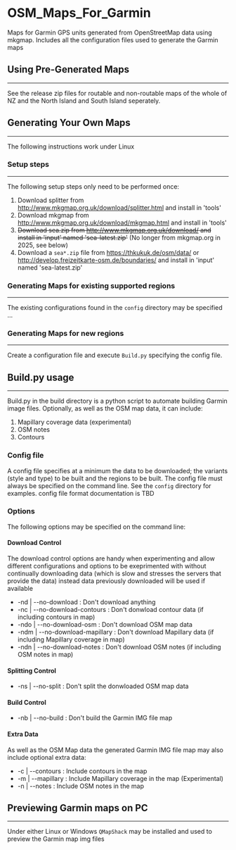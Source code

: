 # OSM_Maps_For_Garmin
Maps for Garmin GPS units generated from OpenStreetMap data using mkgmap.  Includes all the configuration files used to generate the Garmin maps

## Using Pre-Generated Maps
------------------------
See the release zip files for routable and non-routable maps of the whole of NZ and the North Island and South Island seperately.

## Generating Your Own Maps
------------------------

The following instructions work under Linux

### Setup steps
-----------
The following setup steps only need to be performed once:

1. Download splitter from http://www.mkgmap.org.uk/download/splitter.html and install in 'tools'
1. Download mkgmap from http://www.mkgmap.org.uk/download/mkgmap.html and install in 'tools'
1. ~~Download sea.zip from http://www.mkgmap.org.uk/download/ and install in 'input' named 'sea-latest.zip'~~ (No longer from mkgmap.org in 2025, see below)
2. Download a `sea*.zip` file from https://thkukuk.de/osm/data/ or http://develop.freizeitkarte-osm.de/boundaries/ and install in 'input' named 'sea-latest.zip'

### Generating Maps for existing supported regions
-----------------------

The existing configurations found in the `config` directory may be specified ...

### Generating Maps for new regions
-----------------------

Create a configuration file and execute `Build.py` specifying the config file.

## Build.py usage
-----------------------
Build.py in the build directory is a python script to automate building Garmin image files.  Optionally, as well as the OSM map data, it can include:

1.  Mapillary coverage data (experimental)
1.  OSM notes
1.  Contours

### Config file

A config file specifies at a minimum the data to be downloaded; the variants (style and type) to be built and the regions to be built.  The config file must always be specified on the command line.  See the `config` directory for examples.  config file format documentation is TBD

### Options

The following options may be specified on the command line:

#### Download Control

The download control options are handy when experimenting and allow different configurations and options to be exeprimented with without continually downloading data (which is slow and stresses the servers that provide the data)
instead data previously downloaded will be used if available

-  -nd | --no-download   : Don't download anything
-  -nc | --no-download-contours : Don't donwload contour data (if including contours in map)
-  -ndo | --no-download-osm : Don't download OSM map data
-  -ndm | --no-download-mapillary : Don't download Mapillary data (if including Mapillary coverage in map)
-  -ndn | --no-download-notes : Don't download OSM notes (if including OSM notes in map)

#### Splitting Control

-  -ns | --no-split : Don't split the donwloaded OSM map data

#### Build Control

-  -nb | --no-build : Don't build the Garmin IMG file map

#### Extra Data

As well as the OSM Map data the generated Garmin IMG file map may also include optional extra data:

-  -c | --contours : Include contours in the map
-  -m | --mapillary : Include Mapillary coverage in the map (Experimental)
-  -n | --notes : Include OSM notes in the map

## Previewing Garmin maps on PC
-----------------------
Under either Linux or Windows `QMapShack` may be installed and used to preview the Garmin map img files
